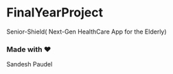 # FinalYearProject
Senior-Shield( Next-Gen HealthCare App for the Elderly)




### Made with ❤️
Sandesh Paudel 